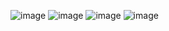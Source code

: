 ![image](https://github.com/user-attachments/assets/cf6569ac-f837-4a8d-a9d8-65ab10eb6966)
![image](https://github.com/user-attachments/assets/f728854c-9d8e-446c-b4d8-0a74629e3c41)
![image](https://github.com/user-attachments/assets/beea5697-7111-4e47-8460-a7c812952256)
![image](https://github.com/user-attachments/assets/a9b82129-9623-431b-8802-8a4ce33a767b)
